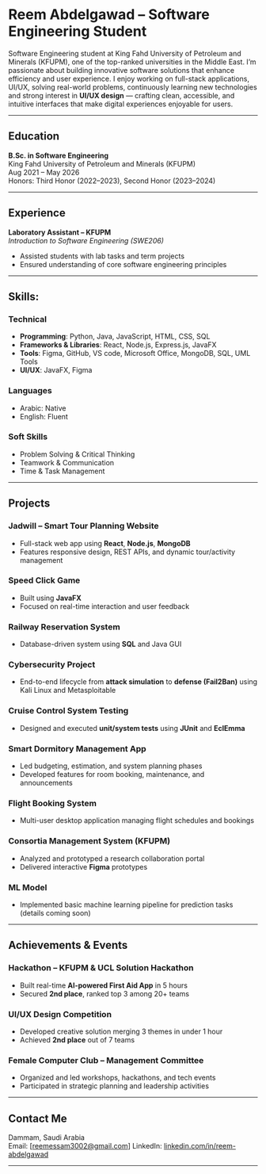 #  Reem Abdelgawad – Software Engineering Student

Software Engineering student at King Fahd University of Petroleum and Minerals (KFUPM), one of the top-ranked universities in the Middle East. I’m passionate about building innovative software solutions that enhance efficiency and user experience. I enjoy working on full-stack applications, UI/UX, solving real-world problems, continuously learning new technologies and strong interest in **UI/UX design** — crafting clean, accessible, and intuitive interfaces that make digital experiences enjoyable for users.

---

##  Education

**B.Sc. in Software Engineering**  
King Fahd University of Petroleum and Minerals (KFUPM)  
 Aug 2021 – May 2026  
 Honors: Third Honor (2022–2023), Second Honor (2023–2024)

---

##  Experience

**Laboratory Assistant – KFUPM**  
*Introduction to Software Engineering (SWE206)*  
- Assisted students with lab tasks and term projects  
- Ensured understanding of core software engineering principles  

---

##  Skills:

###  Technical
- **Programming**: Python, Java, JavaScript, HTML, CSS, SQL  
- **Frameworks & Libraries**: React, Node.js, Express.js, JavaFX  
- **Tools**: Figma, GitHub, VS code, Microsoft Office, MongoDB, SQL, UML Tools   
- **UI/UX**: JavaFX, Figma  

###  Languages
- Arabic: Native  
- English: Fluent  

###  Soft Skills
- Problem Solving & Critical Thinking  
- Teamwork & Communication  
- Time & Task Management  

---

##  Projects

###  Jadwill – Smart Tour Planning Website  
- Full-stack web app using **React**, **Node.js**, **MongoDB**  
- Features responsive design, REST APIs, and dynamic tour/activity management

###  Speed Click Game  
- Built using **JavaFX**  
- Focused on real-time interaction and user feedback

###  Railway Reservation System  
- Database-driven system using **SQL** and Java GUI

###  Cybersecurity Project  
- End-to-end lifecycle from **attack simulation** to **defense (Fail2Ban)** using Kali Linux and Metasploitable

###  Cruise Control System Testing  
- Designed and executed **unit/system tests** using **JUnit** and **EclEmma**

###  Smart Dormitory Management App  
- Led budgeting, estimation, and system planning phases  
- Developed features for room booking, maintenance, and announcements

###  Flight Booking System  
- Multi-user desktop application managing flight schedules and bookings

###  Consortia Management System (KFUPM)  
- Analyzed and prototyped a research collaboration portal  
- Delivered interactive **Figma** prototypes

###  ML Model  
- Implemented basic machine learning pipeline for prediction tasks (details coming soon)

---

##  Achievements & Events

###  Hackathon – KFUPM & UCL Solution Hackathon  
- Built real-time **AI-powered First Aid App** in 5 hours  
- Secured **2nd place**, ranked top 3 among 20+ teams

###  UI/UX Design Competition  
- Developed creative solution merging 3 themes in under 1 hour  
- Achieved **2nd place** out of 7 teams

###  Female Computer Club – Management Committee  
- Organized and led workshops, hackathons, and tech events  
- Participated in strategic planning and leadership activities

---

##  Contact Me

 Dammam, Saudi Arabia  
 Email: [reemessam3002@gmail.com]
 LinkedIn: [linkedin.com/in/reem-abdelgawad](https://www.linkedin.com/in/reem-abdelgawad)  

---
